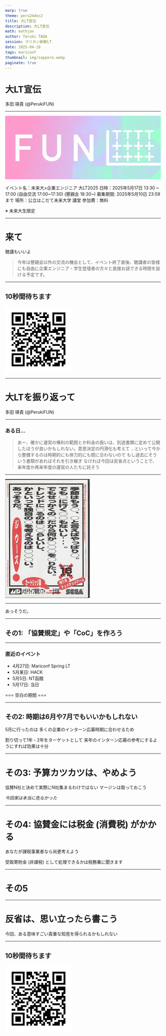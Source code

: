 ```yaml
---
marp: true
theme: peru24doc2
title: 大LT宣伝
description: 大LT宣伝
math: mathjax
author: Teruki TADA
session: マリカン新歓LT
date: 2025-04-18
tags: mariconf
thumbnail: img/sapporo.webp
paginate: true
---
```


# 大LT宣伝

多田 瑛貴 (@PerukiFUN)

---

![](img/logo.webp)

イベント名：未来大×企業エンジニア 大LT2025
日時：2025年5月17日 13:30 ~ 17:00 (自由交流 17:00~17:30) (懇親会 18:30~)
募集期間: 2025年5月10日 23:59まで
場所：公立はこだて未来大学 講堂
参加費：無料

※ 未来大生限定

---

<!-- _class: smartblockquote -->

# 来て 

聴講もいいよ

> 今年は懇親会以外の交流の機会として、イベント終了直後、聴講者の皆様にも自由に企業エンジニア・学生登壇者の方々と直接お話できる時間を設ける予定です。

---

## 10秒間待ちます

![w:500](img/qr.webp)

---

# 大LTを振り返って

多田 瑛貴 (@PerukiFUN)

---

<!-- _class: smartblockquote -->

### ある日...

> あー、確かに運営の権利の範囲とか料金の扱いは、別途書類に定めて公開したほうが良いかもしれない。意思決定の円滑化も考えて
> …といって今から整備するのは時期的にも体力的にも間に合わないので
> もし過去にそういう書類があればそれを引き継ぎ
> なければ今回は反省点ということで、来年度か再来年度の運営の人たちに託そう

---

![bg :30% w:300](img/uz.webp)

---

あっそうだ。

---

## その1: 「協賛規定」や「CoC」を作ろう

---

### 直近のイベント

- 4月27日: Mariconf Spring LT
- 5月某日: HACK
- 5月5日: NT函館
- 5月17日: 当日

=== 空白の期間 ===

---

## その2: 時期は6月や7月でもいいかもしれない

5月に行ったのは
多くの企業のインターン応募時期に合わせるため

割り切って1年・2年をターゲットとして
来年のインターン応募の参考にするようにすれば効果は十分

---

# その3: 予算カツカツは、やめよう

協賛N社と決めて実際にN社集まるわけではない
マージンは取っておこう

*今回実は本当に危なかった*

---

# その4: 協賛金には税金 (消費税) がかかる

あなたが課税事業者なら尚更考えよう

受取寄附金 (非課税) として処理できるかは税務署に聞きます

---

# その5

---

# 反省は、思い立ったら書こう

今回、ある意味すごい貴重な知見を得られるかもしれない

---

## 10秒間待ちます

![w:500](img/qr.webp)